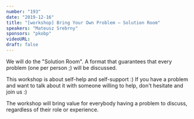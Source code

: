 ```yaml
---
number: "193"
date: "2019-12-16"
title: "[workshop] Bring Your Own Problem — Solution Room"
speakers: "Mateusz Srebrny"
sponsors: "pkobp"
videoURL: 
draft: false
---
```


We will do the "Solution Room". A format that guarantees that every problem (one per person ;) will be discussed.

This workshop is about self-help and self-support :) If you have a problem and want to talk about it with someone willing to help, don't hesitate and join us :)

The workshop will bring value for everybody having a problem to discuss, regardless of their role or experience.